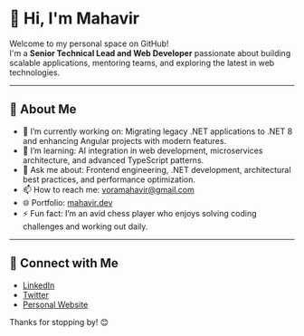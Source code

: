 # 👋 Hi, I'm Mahavir

Welcome to my personal space on GitHub!  
I'm a **Senior Technical Lead and Web Developer** passionate about building scalable applications, mentoring teams, and exploring the latest in web technologies.

---

## 🌟 About Me

- 🔭 I’m currently working on: Migrating legacy .NET applications to .NET 8 and enhancing Angular projects with modern features.
- 🌱 I’m learning: AI integration in web development, microservices architecture, and advanced TypeScript patterns.
- 💬 Ask me about: Frontend engineering, .NET development, architectural best practices, and performance optimization.
- 📫 How to reach me: [voramahavir@gmail.com](mailto:voramahavir@gmail.com)
- 🌐 Portfolio: [mahavir.dev](https://mahavirvora.github.io/)
- ⚡ Fun fact: I’m an avid chess player who enjoys solving coding challenges and working out daily.

---

## 🔗 Connect with Me

- [LinkedIn](https://linkedin.com/in/mahavir-vora)
- [Twitter](https://twitter.com/moxu13)
- [Personal Website](https://mahavirvora.github.io/)

Thanks for stopping by! 😊
